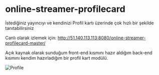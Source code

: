 # online-streamer-profilecard
İstediğiniz yayıncıyı ve kendinizi Profil kartı üzerinde çok hızlı bir şekilde tanıtabilirsiniz

Canlı olarak izlemek için: http://51.140.113.113:8080/online-streamer-profilecard-master/

Açık kaynak olarak sunduğum front-end kısmını hazır aldığım back-end kısmını kendim hazırladığım bir profil kart modülü.

![Profile](https://i.hizliresim.com/r07AGB.png)
